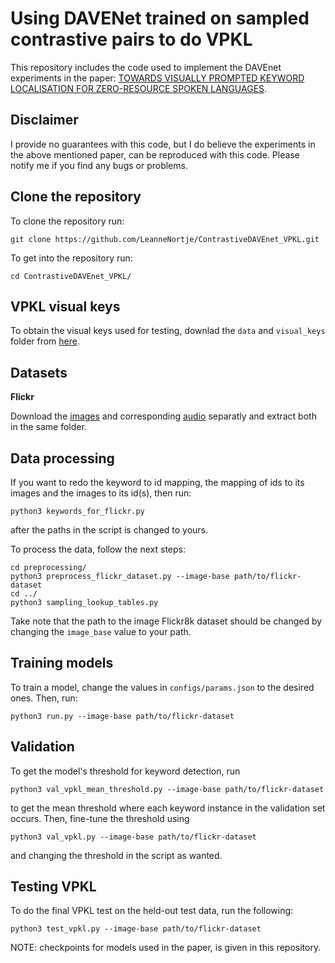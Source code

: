 # Using DAVENet trained on sampled contrastive pairs to do VPKL

This repository includes the code used to implement the DAVEnet experiments in the paper: [TOWARDS VISUALLY PROMPTED KEYWORD LOCALISATION FOR ZERO-RESOURCE SPOKEN LANGUAGES](https://arxiv.org/pdf/2210.06229.pdf). 

## Disclaimer

I provide no guarantees with this code, but I do believe the experiments in the above mentioned paper, can be reproduced with this code. Please notify me if you find any bugs or problems. 

## Clone the repository 

To clone the repository run:

```
git clone https://github.com/LeanneNortje/ContrastiveDAVEnet_VPKL.git
```

To get into the repository run:

```
cd ContrastiveDAVEnet_VPKL/
```

## VPKL visual keys

To obtain the visual keys used for testing, downlad the ```data``` and ```visual_keys``` folder from [here](https://github.com/LeanneNortje/VPKL).

## Datasets


**Flickr**

Download the [images](https://www.kaggle.com/datasets/adityajn105/flickr8k) and corresponding [audio](https://groups.csail.mit.edu/sls/downloads/flickraudio/downloads.cgi) separatly and extract both in the same folder. 

## Data processing

If you want to redo the keyword to id mapping, the mapping of ids to its images and the images to its id(s), then run:
```
python3 keywords_for_flickr.py
```
after the paths in the script is changed to yours.

To process the data, follow the next steps: 
```
cd preprocessing/
python3 preprocess_flickr_dataset.py --image-base path/to/flickr-dataset
cd ../
python3 sampling_lookup_tables.py

```
Take note that the path to the image Flickr8k dataset should be changed by changing the ```image_base``` value to your path.

## Training models

To train a model, change the values in ```configs/params.json``` to the desired ones. Then, run:

```
python3 run.py --image-base path/to/flickr-dataset
```

## Validation

To get the model's threshold for keyword detection, run

```
python3 val_vpkl_mean_threshold.py --image-base path/to/flickr-dataset
```
to get the mean threshold where each keyword instance in the validation set occurs. Then, fine-tune the threshold using 

```
python3 val_vpkl.py --image-base path/to/flickr-dataset
```
and changing the threshold in the script as wanted.

## Testing VPKL

To do the final VPKL test on the held-out test data, run the following:

```
python3 test_vpkl.py --image-base path/to/flickr-dataset
```

NOTE: checkpoints for models used in the paper, is given in this repository.